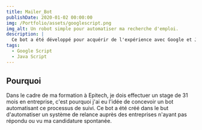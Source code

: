 ```yaml
---
title: Mailer_Bot
publishDate: 2020-01-02 00:00:00
img: /Portfolio/assets/googlescript.png
img_alt: Un robot simple pour automatiser ma recherche d'emploi.
description: |
  Ce bot a été développé pour acquérir de l'expérience avec Google et Javascript et pour trouver une entreprise.
tags:
  - Google Script
  - Java Script
---
```


## Pourquoi

Dans le cadre de ma formation à Epitech, je dois effectuer un stage de 31 mois en entreprise, c'est pourquoi j'ai eu l'idée de concevoir un bot automatisant ce processus de suivi.
Ce bot a été créé dans le but d'automatiser un système de relance auprès des entreprises n'ayant pas répondu ou vu ma candidature spontanée.
